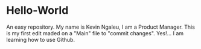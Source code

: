 # Hello-World
An easy repository.
My name is Kevin Ngaleu, I am a Product Manager. This is my first edit maded on a "Main" file to "commit changes". Yes!... I am learning how to use Github.
